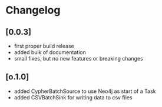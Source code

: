 # Changelog

## [0.0.3]
- first proper build release
- added bulk of documentation
- small fixes, but no new features or breaking changes


## [o.1.0]
- added CypherBatchSource to use Neo4j as start of a Task
- added CSVBatchSink for writing data to csv files
